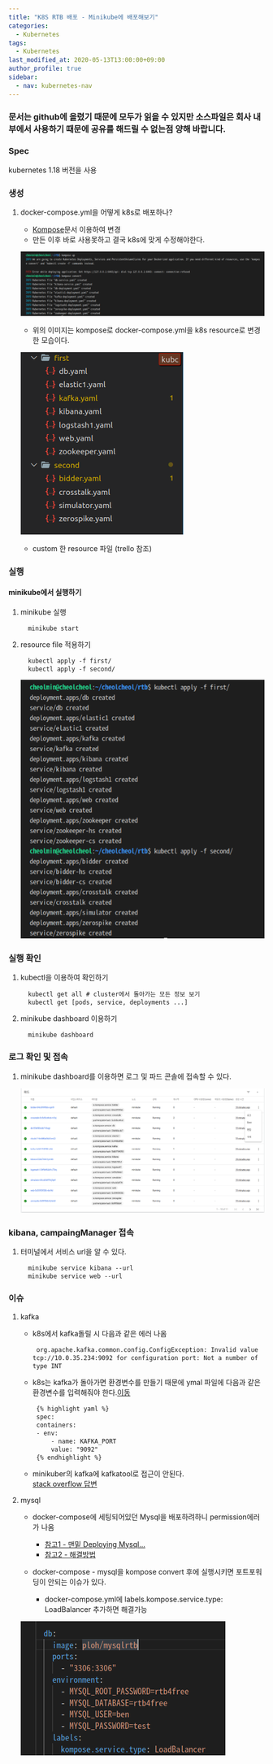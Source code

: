 ```yaml
---
title: "K8S RTB 배포 - Minikube에 배포해보기"
categories: 
  - Kubernetes
tags:
  - Kubernetes
last_modified_at: 2020-05-13T13:00:00+09:00
author_profile: true
sidebar:
  - nav: kubernetes-nav
---
```


### 문서는 github에 올렸기 때문에 모두가 읽을 수 있지만 소스파일은 회사 내부에서 사용하기 때문에 공유를 해드릴 수 없는점 양해 바랍니다.

### Spec
kubernetes 1.18 버전을 사용


### 생성

1. docker-compose.yml을 어떻게 k8s로 배포하나? 
   -   [Kompose](../composeTokube)문서 이용하여 변경
   -    만든 이후 바로 사용못하고 결국 k8s에 맞게 수정해야한다.

   ![convert](/assets/img/posts/kubernetes/composeTokube/convert.png)
   - 위의 이미지는 kompose로 docker-compose.yml을 k8s resource로 변경한 모습이다.

   ![convert](/assets/img/posts/kubernetes/rtb/customResource.png)
   - custom 한 resource 파일 (trello 참조)

### 실행

#### minikube에서 실행하기

1. minikube 실행
               
         minikube start

2. resource file 적용하기

         kubectl apply -f first/
         kubectl apply -f second/
   
   ![apply](/assets/img/posts/kubernetes/rtb/apply.png)

### 실행 확인

1. kubectl을 이용하여 확인하기

         kubectl get all # cluster에서 돌아가는 모든 정보 보기
         kubectl get [pods, service, deployments ...]

2. minikube dashboard 이용하기

         minikube dashboard

### 로그 확인 및 접속

1. minikube dashboard를 이용하면 로그 및 파드 콘솔에 접속할 수 있다.

      ![info](/assets/img/posts/kubernetes/rtb/info.png)



### kibana, campaingManager 접속

1. 터미널에서 서비스 url을 알 수 있다.
         
         minikube service kibana --url
         minikube service web --url

### 이슈

1. kafka
   -   k8s에서 kafka돌릴 시 다음과 같은 에러 나옴

            org.apache.kafka.common.config.ConfigException: Invalid value tcp://10.0.35.234:9092 for configuration port: Not a number of type INT
    
   -   k8s는 kafka가 돌아가면 환경변수를 만들기 때문에 ymal 파일에 다음과 같은 환경변수를 입력해줘야 한다.[이동](https://github.com/wurstmeister/kafka-docker/issues/122)

            {% highlight yaml %}
            spec:
            containers:
            - env:
                - name: KAFKA_PORT
                value: "9092"
            {% endhighlight %}                

   - minikuber의 kafka에 kafkatool로 접근이 안된다.<br />
      [stack overflow 답변](https://stackoverflow.com/questions/37761476/kafka-on-kubernetes-cannot-produce-consume-topics-closedchannelexception-error)

2. mysql
   - docker-compose에 세팅되어있던 Mysql을 배포하려하니 permission에러가 나옴
     - [참고1 - 맨밑 Deploying Mysql...](https://minikube.sigs.k8s.io/docs/drivers/docker/#troubleshooting) <br/>
     - [참고2 - 해결방법](https://github.com/moby/moby/issues/7512#issuecomment-61787845)

   - docker-compose - mysql을 kompose convert 후에 실행시키면 포트포워딩이 안되는 이슈가 있다.
     - docker-compose.yml에 labels.kompose.service.type: LoadBalancer 추가하면 해결가능
   
   ![해결](/assets/img/posts/kubernetes/composeTokube/mysql.png)